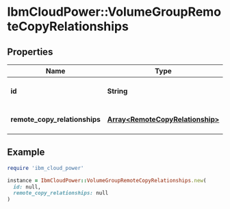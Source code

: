# IbmCloudPower::VolumeGroupRemoteCopyRelationships

## Properties

| Name | Type | Description | Notes |
| ---- | ---- | ----------- | ----- |
| **id** | **String** | The ID of the volume group | [optional] |
| **remote_copy_relationships** | [**Array&lt;RemoteCopyRelationship&gt;**](RemoteCopyRelationship.md) | List of remote copy relationships | [optional] |

## Example

```ruby
require 'ibm_cloud_power'

instance = IbmCloudPower::VolumeGroupRemoteCopyRelationships.new(
  id: null,
  remote_copy_relationships: null
)
```

